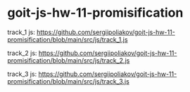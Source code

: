 # goit-js-hw-11-promisification
track_1 js:
https://github.com/sergiipoliakov/goit-js-hw-11-promisification/blob/main/src/js/track_1.js

track_2 js:
https://github.com/sergiipoliakov/goit-js-hw-11-promisification/blob/main/src/js/track_2.js

track_3 js:
https://github.com/sergiipoliakov/goit-js-hw-11-promisification/blob/main/src/js/track_3.js
